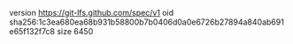 version https://git-lfs.github.com/spec/v1
oid sha256:1c3ea680ea68b931b58800b7b0406d0a0e6726b27894a840ab691e65f132f7c8
size 6450
